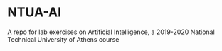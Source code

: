 # NTUA-AI
A repo for lab exercises on Artificial Intelligence, a 2019-2020 National Technical University of Athens course
